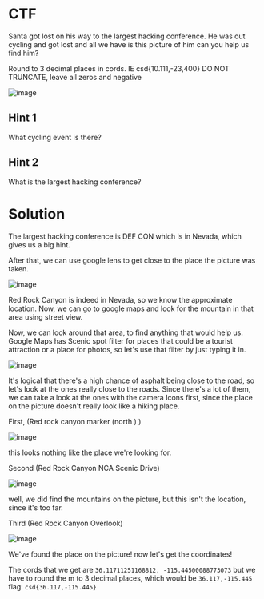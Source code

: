 
# CTF

Santa got lost on his way to the largest hacking conference. He was out cycling and got lost and all we have is this picture of him can you help us find him?

Round to 3 decimal places in cords. IE csd{10.111,-23,400} DO NOT TRUNCATE, leave all zeros and negative

![image](https://bucket.ics.red/foto_no_exif.jpg)

## Hint 1

What cycling event is there?

## Hint 2

What is the largest hacking conference?

# Solution

The largest hacking conference is DEF CON which is in Nevada, which gives us a big hint.

After that, we can use google lens to get close to the place the picture was taken.

![image](https://github.com/jester-var/CsdWriteUps/blob/main/imgs/day20/day20p1.png)

Red Rock Canyon is indeed in Nevada, so we know the approximate location. Now, we can go to google maps and look for the mountain in that area using street view.

Now, we can look around that area, to find anything that would help us. Google Maps has Scenic spot filter for places that could be a tourist attraction or a place for photos, so let's use that filter by just typing it in.

![image](https://github.com/jester-var/CsdWriteUps/blob/main/imgs/day20/day20p2.png)

It's logical that there's a high chance of asphalt being close to the road, so let's look at the ones really close to the roads. Since there's a lot of them, we can take a look at the ones with the camera Icons first, since the place on the picture doesn't really look like a hiking place.

First, (Red rock canyon marker (north ) )

![image](https://github.com/jester-var/CsdWriteUps/blob/main/imgs/day20/day20p3.png)

this looks nothing like the place we're looking for.

Second (Red Rock Canyon NCA Scenic Drive)

![image](https://github.com/jester-var/CsdWriteUps/blob/main/imgs/day20/day20p4.png)

well, we did find the mountains on the picture, but this isn't the location, since it's too far.

Third (Red Rock Canyon Overlook)

![image](https://github.com/jester-var/CsdWriteUps/blob/main/imgs/day20/day20p5.png)

We've found the place on the picture! now let's get the coordinates!

The cords that we get are `36.11711251168812, -115.44500088773073` but we have to round the m to 3 decimal places, which would be `36.117,-115.445`
flag: `csd{36.117,-115.445}`
